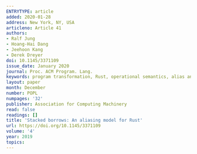 ```yaml
---
ENTRYTYPE: article
added: 2020-01-28
address: New York, NY, USA
articleno: Article 41
authors:
- Ralf Jung
- Hoang-Hai Dang
- Jeehoon Kang
- Derek Dreyer
doi: 10.1145/3371109
issue_date: January 2020
journal: Proc. ACM Program. Lang.
keywords: program transformation, Rust, operational semantics, alias analysis
layout: paper
month: December
number: POPL
numpages: '32'
publisher: Association for Computing Machinery
read: false
readings: []
title: 'Stacked borrows: An aliasing model for Rust'
url: https://doi.org/10.1145/3371109
volume: '4'
year: 2019
topics:
---
```

